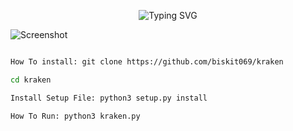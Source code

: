 <p align="center">
  <img src="https://readme-typing-svg.demolab.com?font=Fira+Code&size=26&pause=1000&color=F70C84&width=435&lines=network+exploits+coming+soon" alt="Typing SVG">
</p>

![Screenshot](https://github.com/biskit069/kraken/raw/main/kraken.png)
```bash

How To install: git clone https://github.com/biskit069/kraken

cd kraken

Install Setup File: python3 setup.py install

How To Run: python3 kraken.py
